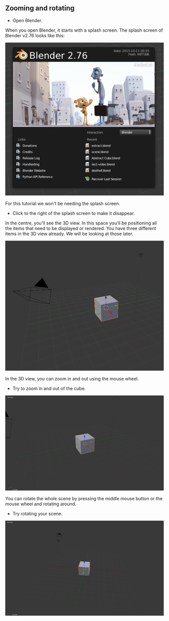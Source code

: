 ## Zooming and rotating

+ Open Blender.

When you open Blender, it starts with a splash screen. The splash screen of Blender v2.76 looks like this:

![Splash screen](images/splash-screen.png)

For this tutorial we won't be needing the splash screen.

+ Click to the right of the splash screen to make it disappear.

In the centre, you'll see the 3D view. In this space you'll be positioning all the items that need to be displayed or rendered. You have three different items in the 3D view already. We will be looking at those later.

![3D view](images/3d-view.png)

In the 3D view, you can zoom in and out using the mouse wheel.

+ Try to zoom in and out of the cube.

![Zoom in and out](images/zoom-in-out.png)

You can rotate the whole scene by pressing the middle mouse button or the mouse wheel and rotating around.

+ Try rotating your scene.

![Rotate the scene](images/rotate-scene.png)